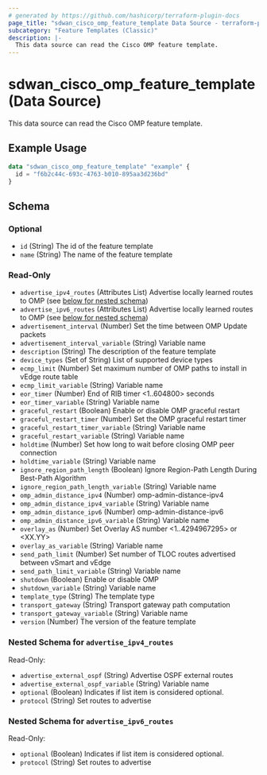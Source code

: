 ```yaml
---
# generated by https://github.com/hashicorp/terraform-plugin-docs
page_title: "sdwan_cisco_omp_feature_template Data Source - terraform-provider-sdwan"
subcategory: "Feature Templates (Classic)"
description: |-
  This data source can read the Cisco OMP feature template.
---
```


# sdwan_cisco_omp_feature_template (Data Source)

This data source can read the Cisco OMP feature template.

## Example Usage

```terraform
data "sdwan_cisco_omp_feature_template" "example" {
  id = "f6b2c44c-693c-4763-b010-895aa3d236bd"
}
```

<!-- schema generated by tfplugindocs -->
## Schema

### Optional

- `id` (String) The id of the feature template
- `name` (String) The name of the feature template

### Read-Only

- `advertise_ipv4_routes` (Attributes List) Advertise locally learned routes to OMP (see [below for nested schema](#nestedatt--advertise_ipv4_routes))
- `advertise_ipv6_routes` (Attributes List) Advertise locally learned routes to OMP (see [below for nested schema](#nestedatt--advertise_ipv6_routes))
- `advertisement_interval` (Number) Set the time between OMP Update packets
- `advertisement_interval_variable` (String) Variable name
- `description` (String) The description of the feature template
- `device_types` (Set of String) List of supported device types
- `ecmp_limit` (Number) Set maximum number of OMP paths to install in vEdge route table
- `ecmp_limit_variable` (String) Variable name
- `eor_timer` (Number) End of RIB timer <1..604800> seconds
- `eor_timer_variable` (String) Variable name
- `graceful_restart` (Boolean) Enable or disable OMP graceful restart
- `graceful_restart_timer` (Number) Set the OMP graceful restart timer
- `graceful_restart_timer_variable` (String) Variable name
- `graceful_restart_variable` (String) Variable name
- `holdtime` (Number) Set how long to wait before closing OMP peer connection
- `holdtime_variable` (String) Variable name
- `ignore_region_path_length` (Boolean) Ignore Region-Path Length During Best-Path Algorithm
- `ignore_region_path_length_variable` (String) Variable name
- `omp_admin_distance_ipv4` (Number) omp-admin-distance-ipv4
- `omp_admin_distance_ipv4_variable` (String) Variable name
- `omp_admin_distance_ipv6` (Number) omp-admin-distance-ipv6
- `omp_admin_distance_ipv6_variable` (String) Variable name
- `overlay_as` (Number) Set Overlay AS number <1..4294967295> or <XX.YY>
- `overlay_as_variable` (String) Variable name
- `send_path_limit` (Number) Set number of TLOC routes advertised between vSmart and vEdge
- `send_path_limit_variable` (String) Variable name
- `shutdown` (Boolean) Enable or disable OMP
- `shutdown_variable` (String) Variable name
- `template_type` (String) The template type
- `transport_gateway` (String) Transport gateway path computation
- `transport_gateway_variable` (String) Variable name
- `version` (Number) The version of the feature template

<a id="nestedatt--advertise_ipv4_routes"></a>
### Nested Schema for `advertise_ipv4_routes`

Read-Only:

- `advertise_external_ospf` (String) Advertise OSPF external routes
- `advertise_external_ospf_variable` (String) Variable name
- `optional` (Boolean) Indicates if list item is considered optional.
- `protocol` (String) Set routes to advertise


<a id="nestedatt--advertise_ipv6_routes"></a>
### Nested Schema for `advertise_ipv6_routes`

Read-Only:

- `optional` (Boolean) Indicates if list item is considered optional.
- `protocol` (String) Set routes to advertise

